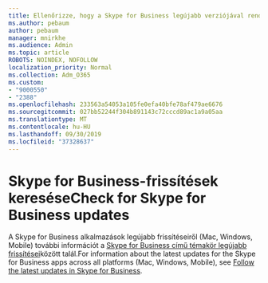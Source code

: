 ```yaml
---
title: Ellenőrizze, hogy a Skype for Business legújabb verziójával rendelkezik-e
ms.author: pebaum
author: pebaum
manager: mnirkhe
ms.audience: Admin
ms.topic: article
ROBOTS: NOINDEX, NOFOLLOW
localization_priority: Normal
ms.collection: Adm_O365
ms.custom:
- "9000550"
- "2388"
ms.openlocfilehash: 233563a54053a105fe0efa40bfe78af479ae6676
ms.sourcegitcommit: 027bb52244f304b891143c72cccd89ac1a9a05aa
ms.translationtype: MT
ms.contentlocale: hu-HU
ms.lasthandoff: 09/30/2019
ms.locfileid: "37328637"
---
```

# <a name="check-for-skype-for-business-updates"></a><span data-ttu-id="be5c7-102">Skype for Business-frissítések keresése</span><span class="sxs-lookup"><span data-stu-id="be5c7-102">Check for Skype for Business updates</span></span>

<span data-ttu-id="be5c7-103">A Skype for Business alkalmazások legújabb frissítéseiről (Mac, Windows, Mobile) további információt a [Skype for Business című témakör legújabb frissítései](https://support.office.com/article/follow-the-latest-updates-in-skype-for-business-cece9f93-add1-4d93-9a38-56cc598e5781)között talál.</span><span class="sxs-lookup"><span data-stu-id="be5c7-103">For information about the latest updates for the Skype for Business apps across all platforms (Mac, Windows, Mobile), see [Follow the latest updates in Skype for Business](https://support.office.com/article/follow-the-latest-updates-in-skype-for-business-cece9f93-add1-4d93-9a38-56cc598e5781).</span></span>
